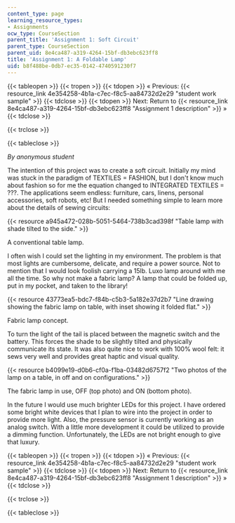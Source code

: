 ```yaml
---
content_type: page
learning_resource_types:
- Assignments
ocw_type: CourseSection
parent_title: 'Assignment 1: Soft Circuit'
parent_type: CourseSection
parent_uid: 8e4ca487-a319-4264-15bf-db3ebc623ff8
title: 'Assignment 1: A Foldable Lamp'
uid: b8f488be-0db7-ec35-0142-4740591230f7
---
```


{{< tableopen >}}
{{< tropen >}}
{{< tdopen >}}
« Previous: {{< resource_link 4e354258-4b1a-c7ec-f8c5-aa84732d2e29 "student work sample" >}}
{{< tdclose >}}
{{< tdopen >}}
Next: Return to {{< resource_link 8e4ca487-a319-4264-15bf-db3ebc623ff8 "Assignment 1 description" >}} »
{{< tdclose >}}

{{< trclose >}}

{{< tableclose >}}

_By anonymous student_

The intention of this project was to create a soft circuit. Initially my mind was stuck in the paradigm of TEXTILES = FASHION, but I don't know much about fashion so for me the equation changed to INTEGRATED TEXTILES = ???. The applications seem endless: furniture, cars, linens, personal accessories, soft robots, etc! But I needed something simple to learn more about the details of sewing circuits:

{{< resource a945a472-028b-5051-5464-738b3cad398f "Table lamp with shade tilted to the side." >}}

A conventional table lamp.

I often wish I could set the lighting in my environment. The problem is that most lights are cumbersome, delicate, and require a power source. Not to mention that I would look foolish carrying a 15lb. Luxo lamp around with me all the time. So why not make a fabric lamp? A lamp that could be folded up, put in my pocket, and taken to the library!

{{< resource 43773ea5-bdc7-f84b-c5b3-5a182e37d2b7 "Line drawing showing the fabric lamp on table, with inset showing it folded flat." >}}

Fabric lamp concept.

To turn the light of the tail is placed between the magnetic switch and the battery. This forces the shade to be slightly tilted and physically communicate its state. It was also quite nice to work with 100% wool felt: it sews very well and provides great haptic and visual quality.

{{< resource b4099e19-d0b6-cf0a-f1ba-03482d6757f2 "Two photos of the lamp on a table, in off and on configurations." >}}

The fabric lamp in use, OFF (top photo) and ON (bottom photo).

In the future I would use much brighter LEDs for this project. I have ordered some bright white devices that I plan to wire into the project in order to provide more light. Also, the pressure sensor is currently working as an analog switch. With a little more development it could be utilized to provide a dimming function. Unfortunately, the LEDs are not bright enough to give that luxury.

{{< tableopen >}}
{{< tropen >}}
{{< tdopen >}}
« Previous: {{< resource_link 4e354258-4b1a-c7ec-f8c5-aa84732d2e29 "student work sample" >}}
{{< tdclose >}}
{{< tdopen >}}
Next: Return to {{< resource_link 8e4ca487-a319-4264-15bf-db3ebc623ff8 "Assignment 1 description" >}} »
{{< tdclose >}}

{{< trclose >}}

{{< tableclose >}}
